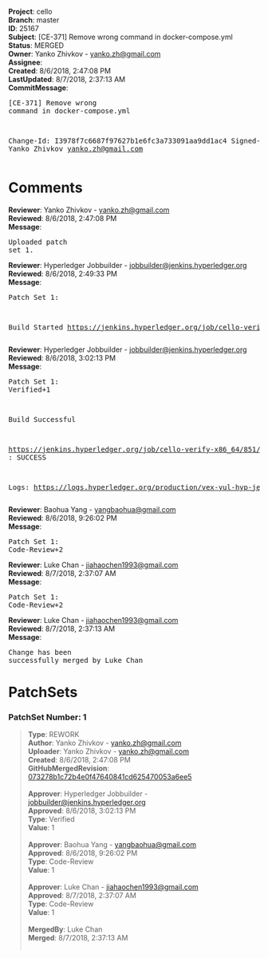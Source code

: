 <strong>Project</strong>: cello<br><strong>Branch</strong>: master<br><strong>ID</strong>: 25167<br><strong>Subject</strong>: [CE-371] Remove wrong command in docker-compose.yml<br><strong>Status</strong>: MERGED<br><strong>Owner</strong>: Yanko Zhivkov - yanko.zh@gmail.com<br><strong>Assignee</strong>:<br><strong>Created</strong>: 8/6/2018, 2:47:08 PM<br><strong>LastUpdated</strong>: 8/7/2018, 2:37:13 AM<br><strong>CommitMessage</strong>:<br><pre>[CE-371] Remove wrong command in docker-compose.yml

Change-Id: I3978f7c6687f97627b1e6fc3a733091aa9dd1ac4
Signed-off-by: Yanko Zhivkov <yanko.zh@gmail.com>
</pre><h1>Comments</h1><strong>Reviewer</strong>: Yanko Zhivkov - yanko.zh@gmail.com<br><strong>Reviewed</strong>: 8/6/2018, 2:47:08 PM<br><strong>Message</strong>: <pre>Uploaded patch set 1.</pre><strong>Reviewer</strong>: Hyperledger Jobbuilder - jobbuilder@jenkins.hyperledger.org<br><strong>Reviewed</strong>: 8/6/2018, 2:49:33 PM<br><strong>Message</strong>: <pre>Patch Set 1:

Build Started https://jenkins.hyperledger.org/job/cello-verify-x86_64/851/</pre><strong>Reviewer</strong>: Hyperledger Jobbuilder - jobbuilder@jenkins.hyperledger.org<br><strong>Reviewed</strong>: 8/6/2018, 3:02:13 PM<br><strong>Message</strong>: <pre>Patch Set 1: Verified+1

Build Successful 

https://jenkins.hyperledger.org/job/cello-verify-x86_64/851/ : SUCCESS

Logs: https://logs.hyperledger.org/production/vex-yul-hyp-jenkins-3/cello-verify-x86_64/851</pre><strong>Reviewer</strong>: Baohua Yang - yangbaohua@gmail.com<br><strong>Reviewed</strong>: 8/6/2018, 9:26:02 PM<br><strong>Message</strong>: <pre>Patch Set 1: Code-Review+2</pre><strong>Reviewer</strong>: Luke Chan - jiahaochen1993@gmail.com<br><strong>Reviewed</strong>: 8/7/2018, 2:37:07 AM<br><strong>Message</strong>: <pre>Patch Set 1: Code-Review+2</pre><strong>Reviewer</strong>: Luke Chan - jiahaochen1993@gmail.com<br><strong>Reviewed</strong>: 8/7/2018, 2:37:13 AM<br><strong>Message</strong>: <pre>Change has been successfully merged by Luke Chan</pre><h1>PatchSets</h1><h3>PatchSet Number: 1</h3><blockquote><strong>Type</strong>: REWORK<br><strong>Author</strong>: Yanko Zhivkov - yanko.zh@gmail.com<br><strong>Uploader</strong>: Yanko Zhivkov - yanko.zh@gmail.com<br><strong>Created</strong>: 8/6/2018, 2:47:08 PM<br><strong>GitHubMergedRevision</strong>: [073278b1c72b4e0f47640841cd625470053a6ee5](https://github.com/hyperledger/cello/commit/073278b1c72b4e0f47640841cd625470053a6ee5)<br><br><strong>Approver</strong>: Hyperledger Jobbuilder - jobbuilder@jenkins.hyperledger.org<br><strong>Approved</strong>: 8/6/2018, 3:02:13 PM<br><strong>Type</strong>: Verified<br><strong>Value</strong>: 1<br><br><strong>Approver</strong>: Baohua Yang - yangbaohua@gmail.com<br><strong>Approved</strong>: 8/6/2018, 9:26:02 PM<br><strong>Type</strong>: Code-Review<br><strong>Value</strong>: 1<br><br><strong>Approver</strong>: Luke Chan - jiahaochen1993@gmail.com<br><strong>Approved</strong>: 8/7/2018, 2:37:07 AM<br><strong>Type</strong>: Code-Review<br><strong>Value</strong>: 1<br><br><strong>MergedBy</strong>: Luke Chan<br><strong>Merged</strong>: 8/7/2018, 2:37:13 AM<br><br></blockquote>
